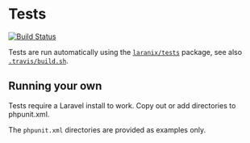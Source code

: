 # Tests

[![Build Status](https://travis-ci.org/samanix/laranix.svg)](https://travis-ci.org/samanix/laranix)

Tests are run automatically using the [`laranix/tests`](https://github.com/laranix/tests) package, see also
[`.travis/build.sh`](.travis/build.sh).


## Running your own

Tests require a Laravel install to work. Copy out or add directories to phpunit.xml.

The `phpunit.xml` directories are provided as examples only.
